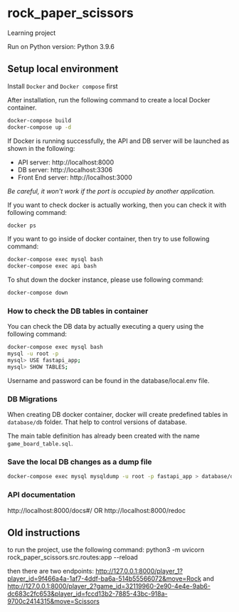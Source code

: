 # rock_paper_scissors
Learning project

Run on Python version: Python 3.9.6

## Setup local environment

Install `Docker` and `Docker compose` first

After installation, run the following command to create a local Docker container.

```bash
docker-compose build
docker-compose up -d
```

If Docker is running successfully, the API and DB server will be launched as shown in the following:

- API server: http://localhost:8000
- DB server: http://localhost:3306
- Front End server: http://localhost:3000

_Be careful, it won't work if the port is occupied by another application._

If you want to check docker is actually working, then you can check it with following command:

```bash
docker ps
```

If you want to go inside of docker container, then try to use following command:

```bash
docker-compose exec mysql bash
docker-compose exec api bash
```

To shut down the docker instance, please use following command:

```bash
docker-compose down
```

### How to check the DB tables in container

You can check the DB data by actually executing a query using the following command:

```bash
docker-compose exec mysql bash
mysql -u root -p
mysql> USE fastapi_app;
mysql> SHOW TABLES;
```

Username and password can be found in the database/local.env file.

### DB Migrations

When creating DB docker container, docker will create predefined tables in `database/db` folder.
That help to control versions of database.

The main table definition has already been created with the name `game_board_table.sql`.

### Save the local DB changes as a dump file

```bash
docker-compose exec mysql mysqldump -u root -p fastapi_app > database/db/dumpname.sql

```

### API documentation
http://localhost:8000/docs#/
OR
http://localhost:8000/redoc

## Old instructions
to run the project, use the following command:
python3 -m uvicorn rock_paper_scissors.src.routes:app --reload

then there are two endpoints:
http://127.0.0.1:8000/player_1?player_id=9f466a4a-1af7-4ddf-ba6a-514b55566072&move=Rock
and 
http://127.0.0.1:8000/player_2?game_id=32119960-2e90-4e4e-9ab6-dc683c2fc653&player_id=fccd13b2-7885-43bc-918a-9700c2414315&move=Scissors
